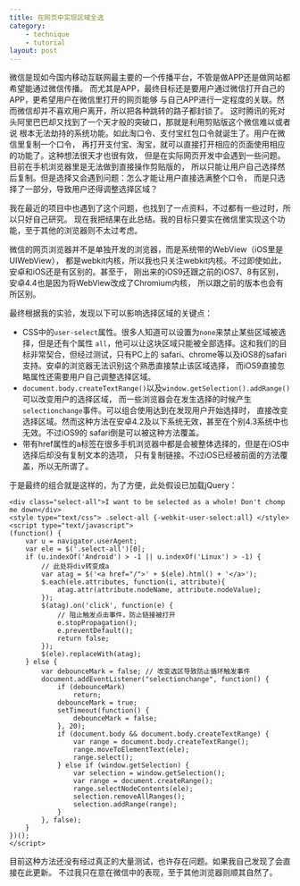 ```yaml
---
title: 在网页中实现区域全选
category: 
    - technique
    - tutorial
layout: post
---
```


微信是现如今国内移动互联网最主要的一个传播平台，不管是做APP还是做网站都希望能通过微信传播。
而尤其是APP，最终目标还是要用户通过微信打开自己的APP，更希望用户在微信里打开的网页能够
与自己APP进行一定程度的关联。然而微信却并不喜欢用户离开，所以把各种跳转的路子都封锁了。
这时腾讯的死对头阿里巴巴却又找到了一个天才般的突破口，那就是利用剪贴版这个微信难以或者说
根本无法劫持的系统功能。如此淘口令、支付宝红包口令就诞生了。用户在微信里复制一个口令，
再打开支付宝、淘宝，就可以直接打开相应的页面使用相应的功能了。这种想法很天才也很有效，
但是在实际网页开发中会遇到一些问题。目前在手机浏览器里是无法做到直接操作剪贴版的，
所以只能让用户自己选择然后复制。但是选择又会遇到问题：怎么才能让用户直接选满整个口令，
而是只选择了一部分，导致用户还得调整选择区域？

我在最近的项目中也遇到了这个问题，也找到了一点资料，不过都有一些过时，所以只好自己研究。
现在我把结果在此总结。我的目标只要实在微信里实现这个功能，至于其他的浏览器则不太过考虑。

微信的网页浏览器并不是单独开发的浏览器，而是系统带的WebView（iOS里是UIWebView），
都是webkit内核，所以我也只关注webkit内核。不过即使如此，安卓和iOS还是有区别的。甚至于，
刚出来的iOS9还跟之前的iOS7、8有区别，安卓4.4也是因为将WebView改成了Chromium内核，
所以跟之前的版本也会有所区别。

最终根据我的实验，发现以下可以影响选择区域的关键点：

- CSS中的`user-select`属性。很多人知道可以设置为`none`来禁止某些区域被选择，但是还有个属性
  `all`，他可以让这块区域只能被全部选择。这和我们的目标非常契合，但经过测试，只有PC上的
  safari、chrome等以及iOS8的safari支持。安卓的浏览器无法识别这个熟悉直接禁止该区域选择，
  而iOS9直接忽略属性还需要用户自己调整选择区域。
- `document.body.createTextRange()`以及`window.getSelection().addRange()`可以改变用户的选择区域，
  而一些浏览器会在发生选择的时候产生`selectionchange`事件。可以组合使用达到在发现用户开始选择时，
  直接改变选择区域。然而这种方法在安卓4.2及以下系统无效，甚至在个别4.3系统中也无效。不过iOS9的
  safari倒是可以被这种方法覆盖。
- 带有href属性的a标签在很多手机浏览器中都是会被整体选择的，但是在iOS中选择后却没有复制文本的选项，
  只有复制链接。不过iOS已经被前面的方法覆盖，所以无所谓了。

于是最终的组合就是这样的，为了方便，此处假设已加载jQuery：

    <div class="select-all">I want to be selected as a whole! Don't chomp me down</div>
    <style type="text/css"> .select-all {-webkit-user-select:all} </style>
    <script type="text/javascript">
    (function() {
        var u = navigator.userAgent;
        var ele = $('.select-all')[0];
        if (u.indexOf('Android') > -1 || u.indexOf('Linux') > -1) {
            // 此处将div转变成a
            var atag = $('<a href="/">' + $(ele).html() + '</a>');
            $.each(ele.attributes, function(i, attribute){
                atag.attr(attribute.nodeName, attribute.nodeValue);
            });
            $(atag).on('click', function(e) {
                // 阻止触发点击事件，防止链接被打开
                e.stopPropagation();
                e.preventDefault();
                return false;
            });
            $(ele).replaceWith(atag);
        } else {
            var debounceMark = false; // 改变选区导致防止循环触发事件
            document.addEventListener("selectionchange", function() {
                if (debounceMark)
                    return;
                debounceMark = true;
                setTimeout(function() {
                    debounceMark = false;
                }, 20);
                if (document.body && document.body.createTextRange) {
                    var range = document.body.createTextRange();
                    range.moveToElementText(ele);
                    range.select();
                } else if (window.getSelection) {
                    var selection = window.getSelection();        
                    var range = document.createRange();
                    range.selectNodeContents(ele);
                    selection.removeAllRanges();
                    selection.addRange(range); 
                }
            }, false);
        }
    })();
    </script>

目前这种方法还没有经过真正的大量测试，也许存在问题。如果我自己发现了会直接在此更新。
不过我只在意在微信中的表现，至于其他浏览器则顺其自然了。

